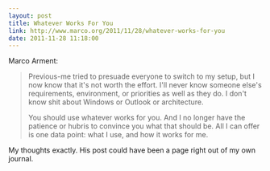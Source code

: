 ```yaml
---
layout: post
title: Whatever Works For You
link: http://www.marco.org/2011/11/28/whatever-works-for-you
date: 2011-11-28 11:18:00
---
```


Marco Arment:
> Previous-me tried to presuade everyone to switch to my setup, but I
> now know that it's not worth the effort. I'll never know someone
> else's requirements, environment, or priorities as well as they do. I
> don't know shit about Windows or Outlook or architecture.
>
> You should use whatever works for you. And I no longer have the
> patience or hubris to convince you what that should be. All I can
> offer is one data point: what I use, and how it works for me.

My thoughts exactly. His post could have been a page right out of my own
journal.

